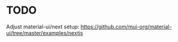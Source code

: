 # TODO

Adjust material-ui/next setup: https://github.com/mui-org/material-ui/tree/master/examples/nextjs